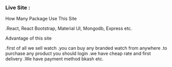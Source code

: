 <h3>Live Site : </h3>

<p>How Many Package Use This Site</p>
.React, React Bootstrap, Material UI, Mongodb, Express etc.
<p>Advantage of this site</p>
.first of all we sell watch
.you can buy any branded watch from anywhere
.to purchase any product you should login
.we have cheap rate and first delivery
.We have payment method bkash etc.
